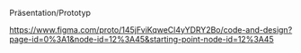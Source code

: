 Präsentation/Prototyp

https://www.figma.com/proto/145jFviKqweCl4yYDRY2Bo/code-and-design?page-id=0%3A1&node-id=12%3A45&starting-point-node-id=12%3A45





